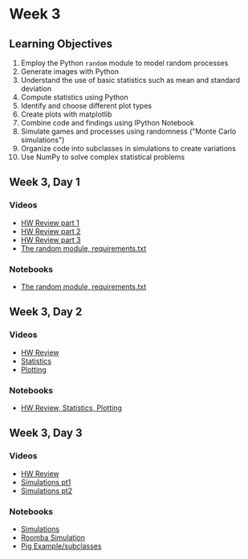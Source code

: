 # Week 3

## Learning Objectives

1. Employ the Python `random` module to model random processes
2. Generate images with Python
3. Understand the use of basic statistics such as mean and standard deviation
4. Compute statistics using Python
5. Identify and choose different plot types
6. Create plots with matplotlib
7. Combine code and findings using IPython Notebook
8. Simulate games and processes using randomness ("Monte Carlo simulations")
9. Organize code into subclasses in simulations to create variations
10. Use NumPy to solve complex statistical problems

## Week 3, Day 1
### Videos
* [HW Review part 1](https://youtu.be/nKnC68Zqg7o)
* [HW Review part 2](https://youtu.be/kC3hyAjpeKo)
* [HW Review part 3](https://youtu.be/-jPo_4aupMk)
* [The random module, requirements.txt](https://youtu.be/VumNwzqx0EY)

### Notebooks
* [The random module, requirements.txt](w3d1.ipynb)

## Week 3, Day 2
### Videos
* [HW Review](https://youtu.be/P1GVjg9mU9Q)
* [Statistics](https://youtu.be/yJLjyb8Ldm8)
* [Plotting](https://youtu.be/7Np-vZJ_xZs)

### Notebooks
* [HW Review, Statistics, Plotting](w3d2.ipynb)

## Week 3, Day 3
### Videos
* [HW Review](https://youtu.be/QrjChxluYv0)
* [Simulations pt1](https://youtu.be/f4AMwxfe0r4)
* [Simulations pt2](https://youtu.be/V80GtumXkEs)

### Notebooks
* [Simulations](w3d3.ipynb)
* [Roomba Simulation](Roomba.ipynb)
* [Pig Example/subclasses](pig-example.ipynb)
